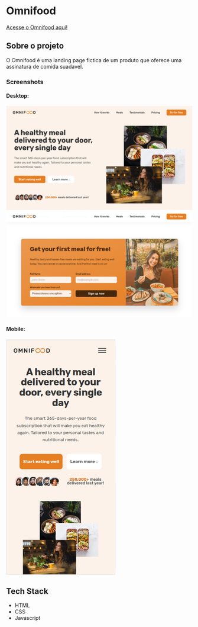 # Omnifood

[Acesse o Omnifood aqui!](https://g101-omnifood.netlify.app)

## Sobre o projeto

O Omnifood é uma landing page fictica de um produto que oferece uma assinatura de comida suadavel.

### Screenshots

#### Desktop:

![Desktop](./screenshots/2desktop.png)
![Desktop](./screenshots/2.1desktop.png)

#### Mobile:

![App Screenshot](./screenshots/1mobile.png)

## Tech Stack

- HTML
- CSS
- Javascript
